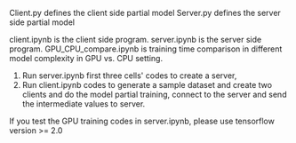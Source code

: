 Client.py defines the client side partial model
Server.py defines the server side partial model

client.ipynb is the client side program. 
server.ipynb is the server side program. 
GPU_CPU_compare.ipynb is training time comparison in different model complexity in GPU vs. CPU setting.

1. Run server.ipynb first three cells' codes to create a server,
2. Run client.ipynb codes to generate a sample dataset and create two clients and do the model partial
training, connect to the server and send the intermediate values to server.

If you test the GPU training codes in server.ipynb, please use tensorflow version >= 2.0
